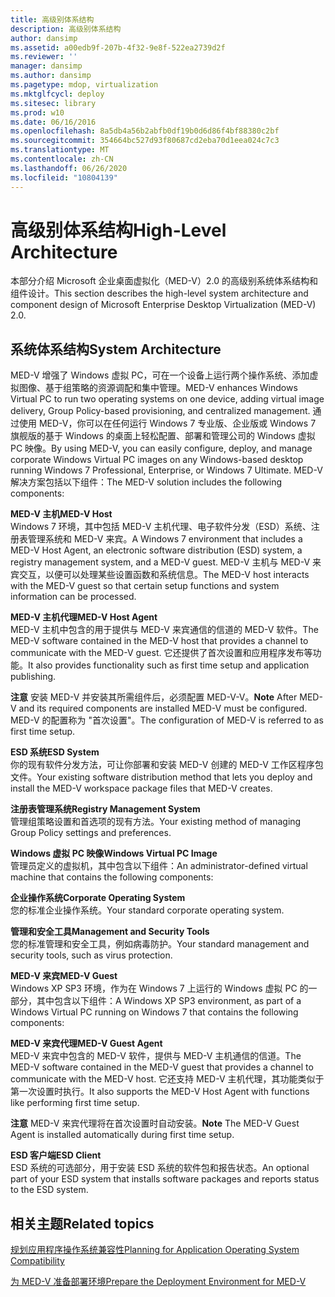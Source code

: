 ```yaml
---
title: 高级别体系结构
description: 高级别体系结构
author: dansimp
ms.assetid: a00edb9f-207b-4f32-9e8f-522ea2739d2f
ms.reviewer: ''
manager: dansimp
ms.author: dansimp
ms.pagetype: mdop, virtualization
ms.mktglfcycl: deploy
ms.sitesec: library
ms.prod: w10
ms.date: 06/16/2016
ms.openlocfilehash: 8a5db4a56b2abfb0df19b0d6d86f4bf88380c2bf
ms.sourcegitcommit: 354664bc527d93f80687cd2eba70d1eea024c7c3
ms.translationtype: MT
ms.contentlocale: zh-CN
ms.lasthandoff: 06/26/2020
ms.locfileid: "10804139"
---
```

# <span data-ttu-id="70226-103">高级别体系结构</span><span class="sxs-lookup"><span data-stu-id="70226-103">High-Level Architecture</span></span>


<span data-ttu-id="70226-104">本部分介绍 Microsoft 企业桌面虚拟化（MED-V）2.0 的高级别系统体系结构和组件设计。</span><span class="sxs-lookup"><span data-stu-id="70226-104">This section describes the high-level system architecture and component design of Microsoft Enterprise Desktop Virtualization (MED-V) 2.0.</span></span>

## <span data-ttu-id="70226-105">系统体系结构</span><span class="sxs-lookup"><span data-stu-id="70226-105">System Architecture</span></span>


<span data-ttu-id="70226-106">MED-V 增强了 Windows 虚拟 PC，可在一个设备上运行两个操作系统、添加虚拟图像、基于组策略的资源调配和集中管理。</span><span class="sxs-lookup"><span data-stu-id="70226-106">MED-V enhances Windows Virtual PC to run two operating systems on one device, adding virtual image delivery, Group Policy-based provisioning, and centralized management.</span></span> <span data-ttu-id="70226-107">通过使用 MED-V，你可以在任何运行 Windows 7 专业版、企业版或 Windows 7 旗舰版的基于 Windows 的桌面上轻松配置、部署和管理公司的 Windows 虚拟 PC 映像。</span><span class="sxs-lookup"><span data-stu-id="70226-107">By using MED-V, you can easily configure, deploy, and manage corporate Windows Virtual PC images on any Windows-based desktop running Windows 7 Professional, Enterprise, or Windows 7 Ultimate.</span></span> <span data-ttu-id="70226-108">MED-V 解决方案包括以下组件：</span><span class="sxs-lookup"><span data-stu-id="70226-108">The MED-V solution includes the following components:</span></span>

<a href="" id="---------------med-v-host"></a> **<span data-ttu-id="70226-109">MED-V 主机</span><span class="sxs-lookup"><span data-stu-id="70226-109">MED-V Host</span></span>**  
<span data-ttu-id="70226-110">Windows 7 环境，其中包括 MED-V 主机代理、电子软件分发（ESD）系统、注册表管理系统和 MED-V 来宾。</span><span class="sxs-lookup"><span data-stu-id="70226-110">A Windows 7 environment that includes a MED-V Host Agent, an electronic software distribution (ESD) system, a registry management system, and a MED-V guest.</span></span> <span data-ttu-id="70226-111">MED-V 主机与 MED-V 来宾交互，以便可以处理某些设置函数和系统信息。</span><span class="sxs-lookup"><span data-stu-id="70226-111">The MED-V host interacts with the MED-V guest so that certain setup functions and system information can be processed.</span></span>

<a href="" id="-------------------med-v-host-agent"></a> **<span data-ttu-id="70226-112">MED-V 主机代理</span><span class="sxs-lookup"><span data-stu-id="70226-112">MED-V Host Agent</span></span>**  
<span data-ttu-id="70226-113">MED-V 主机中包含的用于提供与 MED-V 来宾通信的信道的 MED-V 软件。</span><span class="sxs-lookup"><span data-stu-id="70226-113">The MED-V software contained in the MED-V host that provides a channel to communicate with the MED-V guest.</span></span> <span data-ttu-id="70226-114">它还提供了首次设置和应用程序发布等功能。</span><span class="sxs-lookup"><span data-stu-id="70226-114">It also provides functionality such as first time setup and application publishing.</span></span>

<span data-ttu-id="70226-115">**注意** 安装 MED-V 并安装其所需组件后，必须配置 MED-V-V。</span><span class="sxs-lookup"><span data-stu-id="70226-115">**Note** After MED-V and its required components are installed MED-V must be configured.</span></span> <span data-ttu-id="70226-116">MED-V 的配置称为 "首次设置"。</span><span class="sxs-lookup"><span data-stu-id="70226-116">The configuration of MED-V is referred to as first time setup.</span></span>

 

<a href="" id="esd-system"></a>**<span data-ttu-id="70226-117">ESD 系统</span><span class="sxs-lookup"><span data-stu-id="70226-117">ESD System</span></span>**  
<span data-ttu-id="70226-118">你的现有软件分发方法，可让你部署和安装 MED-V 创建的 MED-V 工作区程序包文件。</span><span class="sxs-lookup"><span data-stu-id="70226-118">Your existing software distribution method that lets you deploy and install the MED-V workspace package files that MED-V creates.</span></span>

<a href="" id="registry-management-system"></a>**<span data-ttu-id="70226-119">注册表管理系统</span><span class="sxs-lookup"><span data-stu-id="70226-119">Registry Management System</span></span>**  
<span data-ttu-id="70226-120">管理组策略设置和首选项的现有方法。</span><span class="sxs-lookup"><span data-stu-id="70226-120">Your existing method of managing Group Policy settings and preferences.</span></span>

<a href="" id="windows-virtual-pc-image"></a>**<span data-ttu-id="70226-121">Windows 虚拟 PC 映像</span><span class="sxs-lookup"><span data-stu-id="70226-121">Windows Virtual PC Image</span></span>**  
<span data-ttu-id="70226-122">管理员定义的虚拟机，其中包含以下组件：</span><span class="sxs-lookup"><span data-stu-id="70226-122">An administrator-defined virtual machine that contains the following components:</span></span>

<a href="" id="corporate-operating-system"></a>**<span data-ttu-id="70226-123">企业操作系统</span><span class="sxs-lookup"><span data-stu-id="70226-123">Corporate Operating System</span></span>**  
<span data-ttu-id="70226-124">您的标准企业操作系统。</span><span class="sxs-lookup"><span data-stu-id="70226-124">Your standard corporate operating system.</span></span>

<a href="" id="management-and-security-tools"></a>**<span data-ttu-id="70226-125">管理和安全工具</span><span class="sxs-lookup"><span data-stu-id="70226-125">Management and Security Tools</span></span>**  
<span data-ttu-id="70226-126">您的标准管理和安全工具，例如病毒防护。</span><span class="sxs-lookup"><span data-stu-id="70226-126">Your standard management and security tools, such as virus protection.</span></span>

<a href="" id="-----------------------med-v-guest"></a> **<span data-ttu-id="70226-127">MED-V 来宾</span><span class="sxs-lookup"><span data-stu-id="70226-127">MED-V Guest</span></span>**  
<span data-ttu-id="70226-128">Windows XP SP3 环境，作为在 Windows 7 上运行的 Windows 虚拟 PC 的一部分，其中包含以下组件：</span><span class="sxs-lookup"><span data-stu-id="70226-128">A Windows XP SP3 environment, as part of a Windows Virtual PC running on Windows 7 that contains the following components:</span></span>

<a href="" id="---------------------------med-v-guest-agent"></a> **<span data-ttu-id="70226-129">MED-V 来宾代理</span><span class="sxs-lookup"><span data-stu-id="70226-129">MED-V Guest Agent</span></span>**  
<span data-ttu-id="70226-130">MED-V 来宾中包含的 MED-V 软件，提供与 MED-V 主机通信的信道。</span><span class="sxs-lookup"><span data-stu-id="70226-130">The MED-V software contained in the MED-V guest that provides a channel to communicate with the MED-V host.</span></span> <span data-ttu-id="70226-131">它还支持 MED-V 主机代理，其功能类似于第一次设置时执行。</span><span class="sxs-lookup"><span data-stu-id="70226-131">It also supports the MED-V Host Agent with functions like performing first time setup.</span></span>

<span data-ttu-id="70226-132">**注意** MED-V 来宾代理将在首次设置时自动安装。</span><span class="sxs-lookup"><span data-stu-id="70226-132">**Note** The MED-V Guest Agent is installed automatically during first time setup.</span></span>

 

<a href="" id="esd-client"></a>**<span data-ttu-id="70226-133">ESD 客户端</span><span class="sxs-lookup"><span data-stu-id="70226-133">ESD Client</span></span>**  
<span data-ttu-id="70226-134">ESD 系统的可选部分，用于安装 ESD 系统的软件包和报告状态。</span><span class="sxs-lookup"><span data-stu-id="70226-134">An optional part of your ESD system that installs software packages and reports status to the ESD system.</span></span>

## <span data-ttu-id="70226-135">相关主题</span><span class="sxs-lookup"><span data-stu-id="70226-135">Related topics</span></span>


[<span data-ttu-id="70226-136">规划应用程序操作系统兼容性</span><span class="sxs-lookup"><span data-stu-id="70226-136">Planning for Application Operating System Compatibility</span></span>](planning-for-application-operating-system-compatibility.md)

[<span data-ttu-id="70226-137">为 MED-V 准备部署环境</span><span class="sxs-lookup"><span data-stu-id="70226-137">Prepare the Deployment Environment for MED-V</span></span>](prepare-the-deployment-environment-for-med-v.md)

 

 





